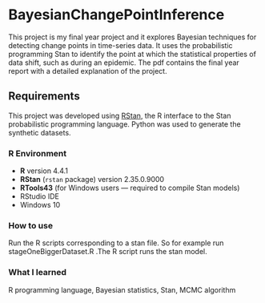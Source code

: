 # BayesianChangePointInference

This project is my final year project and it explores Bayesian techniques for detecting change points in time-series data. It uses the probabilistic programming Stan to identify the point at which the statistical properties of data shift, such as during an epidemic. The pdf contains the final year report with a detailed explanation of the project.

## Requirements

This project was developed using [RStan](https://mc-stan.org/users/interfaces/rstan), the R interface to the Stan probabilistic programming language. Python was used to generate the synthetic datasets.

### R Environment

- **R** version 4.4.1
- **RStan** (`rstan` package) version  2.35.0.9000
- **RTools43** (for Windows users — required to compile Stan models)
- RStudio IDE
- Windows 10

### How to use

Run the R scripts corresponding to a stan file. So for example run stageOneBiggerDataset.R .The R script runs the stan model.

### What I learned

R programming language,
Bayesian statistics,
Stan,
MCMC algorithm



